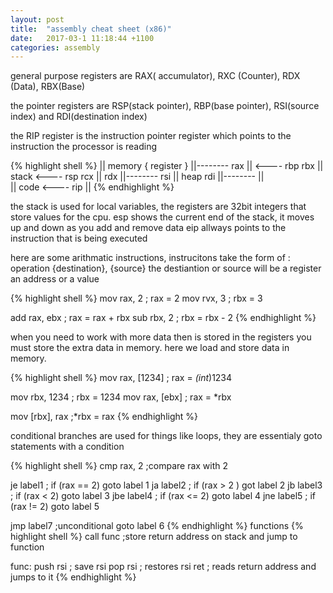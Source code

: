 ```yaml
---
layout: post
title:  "assembly cheat sheet (x86)"
date:   2017-03-1 11:18:44 +1100
categories: assembly
---
```

general purpose registers are RAX( accumulator), RXC (Counter), RDX (Data), RBX(Base)

the pointer registers are RSP(stack pointer), RBP(base pointer), RSI(source index) and RDI(destination index)

the RIP register is the instruction pointer register which points to the instruction the processor is reading

{% highlight shell %}
|| memory       { register }
||--------                rax
||         <---- rbp      rbx
|| stack   <---- rsp      rcx
||                        rdx
||--------                rsi
|| heap                   rdi
||--------
||        
|| code    <---- rip
||
{% endhighlight %}

the stack is used for local variables, the registers are 32bit integers that store values for the cpu. esp shows the current end of the stack, it moves up and down as you add and remove data eip allways points to the instruction that is being executed

here are some arithmatic instructions, instrucitons take the form of : operation {destination}, {source} the destiantion or source will be a register an address or a value

{% highlight shell %}
mov rax, 2      ; rax = 2
mov rvx, 3      ; rbx = 3

add rax, ebx    ; rax = rax + rbx
sub rbx, 2      ; rbx = rbx - 2
{% endhighlight %}

when you need to work with more data then is stored in the registers you must store the extra data in memory. here we load and store data in memory.

{% highlight shell %}
mov rax, [1234] ; rax = *(int*)1234

mov rbx, 1234   ; rbx = 1234
mov rax, [ebx]  ; rax = *rbx

mov [rbx], rax  ;*rbx = rax 
{% endhighlight %}

conditional branches are used for things like loops, they are essentialy goto statements with a condition

{% highlight shell %}
cmp rax, 2      ;compare rax with 2

je label1       ; if (rax == 2) goto label 1
ja label2       ; if (rax > 2 ) got label 2
jb label3       ; if (rax < 2) goto label 3
jbe label4      ; if (rax <= 2) goto label 4
jne label5      ; if (rax != 2) goto label 5


jmp label7      ;unconditional goto label 6
{% endhighlight %}
functions
{% highlight shell %}
call func       ;store return address on stack and jump to function

func:
  push rsi      ; save rsi
  pop rsi       ; restores rsi
  ret           ; reads return address and jumps to it
{% endhighlight %}